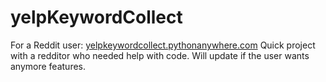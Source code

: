 # yelpKeywordCollect

For a Reddit user: [yelpkeywordcollect.pythonanywhere.com](yelpkeywordcollect.pythonanywhere.com)
Quick project with a redditor who needed help with code. Will update if the user wants anymore features.
